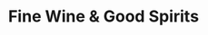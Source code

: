 ---
title: "Fine Wine & Good Spirits"
url: /douglassville/fine-wine-und-good-spirits/
shop: Spirituosen
---